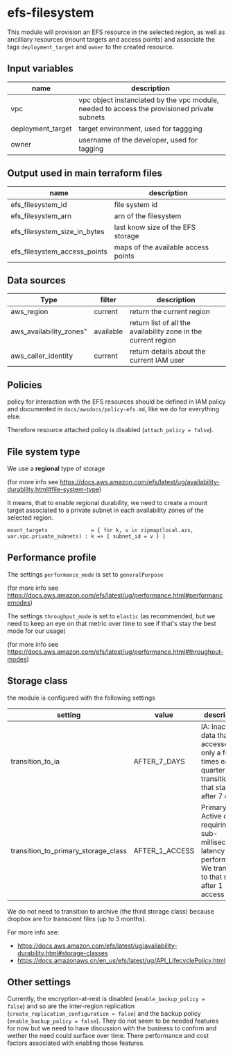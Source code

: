 # efs-filesystem

This module will provision an EFS resource in the selected region, as well as ancilliary resources (mount targets and access points) and associate the tags `deployment_target` and `owner` to the created resource.

## Input variables

| name | description |
| --- | --- |
| vpc | vpc object instanciated by the vpc module, needed to access the provisioned private subnets |
| deployment_target | target environment, used for taggging |
| owner | username of the developer, used for tagging | 

## Output used in main terraform files

| name | description |
| --- | --- |
| efs_filesystem_id | file system id |
| efs_filesystem_arn | arn of the filesystem |
| efs_filesystem_size_in_bytes | last know size of the EFS storage |
| efs_filesystem_access_points | maps of the available access points |


## Data sources

| Type | filter | description |
| --- | --- | --- |
| aws_region | current | return the current region |
| aws_availability_zones" | available | return list of all the availability zone in the current region |
| aws_caller_identity | current | return details about the current IAM user |


## Policies

policy for interaction with the EFS resources should be defined in IAM policy and documented in `docs/awsdocs/policy-efs.md`, like we do for everything else.

Therefore resource attached policy is disabled (`attach_policy = false`).

## File system type 

We use a **regional** type of storage

(for more info see https://docs.aws.amazon.com/efs/latest/ug/availability-durability.html#file-system-type)

It means, that to enable regional durability, we need to create a mount target associated to a private subnet in each availability zones of the selected region.
```
mount_targets              = { for k, v in zipmap(local.azs, var.vpc.private_subnets) : k => { subnet_id = v } }
```

## Performance profile

The settings `performance_mode` is set to `generalPurpose`

(for more info see https://docs.aws.amazon.com/efs/latest/ug/performance.html#performancemodes)

The settings `throughput_mode` is set to `elastic` (as recommended, but we need to keep an eye on that metric over time to see if that's stay the best mode for our usage)

(for more info see https://docs.aws.amazon.com/efs/latest/ug/performance.html#throughput-modes)


## Storage class

the module is configured with the following settings

| setting | value | description |
| --- | --- | --- |
| transition_to_ia | AFTER_7_DAYS | IA: Inactive data that is accessed only a few times each quarter. We transition in that state after 7 days | 
| transition_to_primary_storage_class | AFTER_1_ACCESS | Primary: Active data requiring fast sub-millisecond latency performance. We transition to that state after 1 access | 


We do not need to transition to archive (the third storage class) because dropbox are for transcient files (up to 3 months).

For more info see:
* https://docs.aws.amazon.com/efs/latest/ug/availability-durability.html#storage-classes
* https://docs.amazonaws.cn/en_us/efs/latest/ug/API_LifecyclePolicy.html

## Other settings

Currently, the encryption-at-rest is disabled (`enable_backup_policy = false`) and so are the inter-region replication (`create_replication_configuration = false`) and the backup policy (`enable_backup_policy = false`).
They do not seem to be needed features for now but we need to have discussion with the business to confirm and wether the need could surface over time. There performance and cost factors associated with enabling those features.

